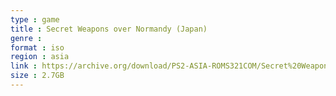 ```yaml
---
type : game
title : Secret Weapons over Normandy (Japan)
genre : 
format : iso
region : asia
link : https://archive.org/download/PS2-ASIA-ROMS321COM/Secret%20Weapons%20over%20Normandy%20%28Japan%29.7z
size : 2.7GB
---
```

